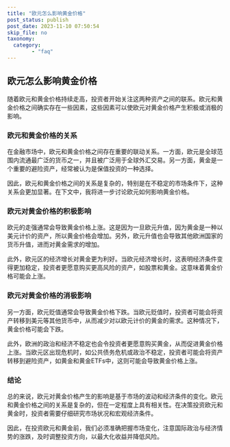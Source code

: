 ```yaml
---
title: "欧元怎么影响黄金价格"
post_status: publish
post_date: 2023-11-10 07:50:54
skip_file: no
taxonomy:
  category:
        - "faq"
---
```


## 欧元怎么影响黄金价格

随着欧元和黄金价格持续走高，投资者开始关注这两种资产之间的联系。欧元和黄金价格之间确实存在一些因素，这些因素可以使欧元对黄金价格产生积极或消极的影响。

### 欧元和黄金价格的关系

在金融市场中，欧元和黄金价格之间存在重要的联动关系。一方面，欧元是全球范围内流通最广泛的货币之一，并且被广泛用于全球外汇交易。另一方面，黄金是一个重要的避险资产，经常被认为是保值投资的一种选择。

因此，欧元和黄金价格之间的关系是复杂的，特别是在不稳定的市场条件下，这种关系会更加显著。在下文中，我将进一步讨论欧元如何影响黄金价格。

### 欧元对黄金价格的积极影响

欧元的走强通常会导致黄金价格上涨。这是因为一旦欧元升值，因为黄金是一种以美元计价的资产，所以黄金价格会增加。另外，欧元升值也会导致其他欧洲国家的货币升值，进而对黄金需求的增加。

此外，欧元区的经济增长对黄金更为利好。当欧元经济增长时，这表明经济条件变得更加稳定，投资者更愿意购买更高风险的资产，如股票和黄金。这意味着黄金价格可能会上涨。

### 欧元对黄金价格的消极影响

另一方面，欧元贬值通常会导致黄金价格下跌。当欧元贬值时，投资者可能会将资产转移到美元等其他货币中，从而减少对以欧元计价的黄金的需求。这种情况下，黄金价格可能会下跌。

此外，欧洲的政治和经济不稳定也会令投资者更愿意购买黄金，从而促进黄金价格上涨。当欧元区出现危机时，如公共债务危机或政治不稳定，投资者可能会将资产转移到避险资产，如黄金和黄金ETFs中，这则可能会导致黄金价格上涨。

### 结论

总的来说，欧元对黄金价格产生的影响是基于市场的波动和经济条件的变化。欧元和黄金价格之间的关系是复杂的，但在一定程度上具有相关性。在决策投资欧元和黄金时，投资者需要仔细研究市场状况和宏观经济条件。

因此，在投资欧元和黄金前，我们必须准确把握市场变化，注意国际政治与经济情势的涨跌，及时调整投资方向，以最大化收益并降低风险。
